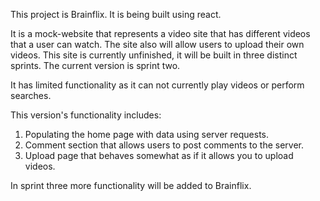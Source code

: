 This project is Brainflix.  It is being built using react.

It is a mock-website that represents a video site that has different videos that a user can watch.  The site also will allow users to upload their own videos.  This site is currently unfinished, it will be built in three distinct sprints.  The current version is sprint two.  

It has limited functionality as it can not currently play videos or perform searches.

This version's functionality includes:
1. Populating the home page with data using server requests.
2. Comment section that allows users to post comments to the server.
3. Upload page that behaves somewhat as if it allows you to upload videos.

In sprint three more functionality will be added to Brainflix.






